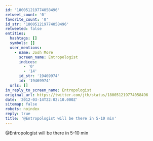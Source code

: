 ```yaml
---
id: '180051219774058496'
retweet_count: '0'
favorite_count: '0'
id_str: '180051219774058496'
retweeted: false
entities:
  hashtags: []
  symbols: []
  user_mentions:
    - name: Josh More
      screen_name: Entropologist
      indices:
        - '0'
        - '14'
      id_str: '19469974'
      id: '19469974'
  urls: []
in_reply_to_screen_name: Entropologist
original_url: https://twitter.com/jth/status/180051219774058496
date: '2012-03-14T22:02:10.000Z'
sitemap: false
robots: noindex
reply: true
title: '@Entropologist will be there in 5-10 min'
---
```


@Entropologist will be there in 5-10 min